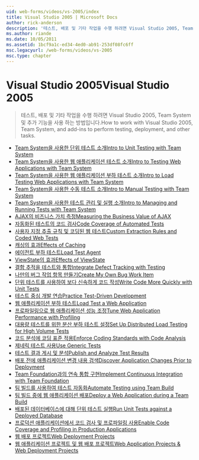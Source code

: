 ```yaml
---
uid: web-forms/videos/vs-2005/index
title: Visual Studio 2005 | Microsoft Docs
author: rick-anderson
description: '테스트, 배포 및 기타 작업을 수행 하려면 Visual Studio 2005, Team System 및 추가 기능을 사용 하는 방법입니다.'
ms.author: riande
ms.date: 10/05/2011
ms.assetid: 1bcf9a1c-ed34-4ed0-ab91-253df08fc6ff
msc.legacyurl: /web-forms/videos/vs-2005
msc.type: chapter
---
```

<a name="visual-studio-2005"></a><span data-ttu-id="0f6f5-103">Visual Studio 2005</span><span class="sxs-lookup"><span data-stu-id="0f6f5-103">Visual Studio 2005</span></span>
====================
> <span data-ttu-id="0f6f5-104">테스트, 배포 및 기타 작업을 수행 하려면 Visual Studio 2005, Team System 및 추가 기능을 사용 하는 방법입니다.</span><span class="sxs-lookup"><span data-stu-id="0f6f5-104">How to work with Visual Studio 2005, Team System, and add-ins to perform testing, deployment, and other tasks.</span></span>


- [<span data-ttu-id="0f6f5-105">Team System을 사용한 단위 테스트 소개</span><span class="sxs-lookup"><span data-stu-id="0f6f5-105">Intro to Unit Testing with Team System</span></span>](introduction-to-unit-testing-with-team-system.md)
- [<span data-ttu-id="0f6f5-106">Team System을 사용한 웹 애플리케이션 테스트 소개</span><span class="sxs-lookup"><span data-stu-id="0f6f5-106">Intro to Testing Web Applications with Team System</span></span>](introduction-to-testing-web-applications-with-team-system.md)
- [<span data-ttu-id="0f6f5-107">Team System을 사용한 웹 애플리케이션 부하 테스트 소개</span><span class="sxs-lookup"><span data-stu-id="0f6f5-107">Intro to Load Testing Web Applications with Team System</span></span>](introduction-to-load-testing-web-applications-with-team-system.md)
- [<span data-ttu-id="0f6f5-108">Team System을 사용한 수동 테스트 소개</span><span class="sxs-lookup"><span data-stu-id="0f6f5-108">Intro to Manual Testing with Team System</span></span>](introduction-to-manual-testing-with-team-system.md)
- [<span data-ttu-id="0f6f5-109">Team System을 사용한 테스트 관리 및 실행 소개</span><span class="sxs-lookup"><span data-stu-id="0f6f5-109">Intro to Managing and Running Tests with Team System</span></span>](introduction-to-managing-and-running-tests-with-team-system.md)
- [<span data-ttu-id="0f6f5-110">AJAX의 비즈니스 가치 측정</span><span class="sxs-lookup"><span data-stu-id="0f6f5-110">Measuring the Business Value of AJAX</span></span>](measuring-the-business-value-of-ajax.md)
- [<span data-ttu-id="0f6f5-111">자동화된 테스트의 코드 검사</span><span class="sxs-lookup"><span data-stu-id="0f6f5-111">Code Coverage of Automated Tests</span></span>](code-coverage-of-automated-tests.md)
- [<span data-ttu-id="0f6f5-112">사용자 지정 추출 규칙 및 코딩된 웹 테스트</span><span class="sxs-lookup"><span data-stu-id="0f6f5-112">Custom Extraction Rules and Coded Web Tests</span></span>](custom-extraction-rules-and-coded-web-tests.md)
- [<span data-ttu-id="0f6f5-113">캐싱의 효과</span><span class="sxs-lookup"><span data-stu-id="0f6f5-113">Effects of Caching</span></span>](the-effects-of-caching.md)
- [<span data-ttu-id="0f6f5-114">에이전트 부하 테스트</span><span class="sxs-lookup"><span data-stu-id="0f6f5-114">Load Test Agent</span></span>](using-the-load-test-agent.md)
- [<span data-ttu-id="0f6f5-115">ViewState의 효과</span><span class="sxs-lookup"><span data-stu-id="0f6f5-115">Effects of ViewState</span></span>](the-effects-of-viewstate.md)
- [<span data-ttu-id="0f6f5-116">결함 추적을 테스트와 통합</span><span class="sxs-lookup"><span data-stu-id="0f6f5-116">Integrate Defect Tracking with Testing</span></span>](how-do-i-integrate-defect-tracking-with-testing.md)
- [<span data-ttu-id="0f6f5-117">나만의 버그 작업 항목 만들기</span><span class="sxs-lookup"><span data-stu-id="0f6f5-117">Create My Own Bug Work Item</span></span>](how-do-i-create-my-own-bug-work-item.md)
- [<span data-ttu-id="0f6f5-118">단위 테스트를 사용하여 보다 신속하게 코드 작성</span><span class="sxs-lookup"><span data-stu-id="0f6f5-118">Write Code More Quickly with Unit Tests</span></span>](how-do-i-write-code-more-quickly-with-unit-tests.md)
- [<span data-ttu-id="0f6f5-119">테스트 중심 개발 연습</span><span class="sxs-lookup"><span data-stu-id="0f6f5-119">Practice Test-Driven Development</span></span>](how-do-i-practice-test-driven-development.md)
- [<span data-ttu-id="0f6f5-120">웹 애플리케이션 부하 테스트</span><span class="sxs-lookup"><span data-stu-id="0f6f5-120">Load Test a Web Application</span></span>](how-do-i-load-test-a-web-application.md)
- [<span data-ttu-id="0f6f5-121">프로파일링으로 웹 애플리케이션 성능 조정</span><span class="sxs-lookup"><span data-stu-id="0f6f5-121">Tune Web Application Performance with Profiling</span></span>](how-do-i-tune-web-application-performance-with-profiling.md)
- [<span data-ttu-id="0f6f5-122">대용량 테스트를 위한 분산 부하 테스트 설정</span><span class="sxs-lookup"><span data-stu-id="0f6f5-122">Set Up Distributed Load Testing for High Volume Tests</span></span>](how-do-i-set-up-distributed-load-testing-for-high-volume-tests.md)
- [<span data-ttu-id="0f6f5-123">코드 분석에 코딩 표준 적용</span><span class="sxs-lookup"><span data-stu-id="0f6f5-123">Enforce Coding Standards with Code Analysis</span></span>](how-do-i-enforce-coding-standards-with-code-analysis.md)
- [<span data-ttu-id="0f6f5-124">제네릭 테스트 사용</span><span class="sxs-lookup"><span data-stu-id="0f6f5-124">Use Generic Tests</span></span>](how-do-i-use-generic-tests.md)
- [<span data-ttu-id="0f6f5-125">테스트 결과 게시 및 분석</span><span class="sxs-lookup"><span data-stu-id="0f6f5-125">Publish and Analyze Test Results</span></span>](how-do-i-publish-and-analyze-test-results.md)
- [<span data-ttu-id="0f6f5-126">배포 전에 애플리케이션 변경 내용 검색</span><span class="sxs-lookup"><span data-stu-id="0f6f5-126">Discover Application Changes Prior to Deployment</span></span>](how-do-i-discover-application-changes-prior-to-deployment.md)
- [<span data-ttu-id="0f6f5-127">Team Foundation과의 연속 통합 구현</span><span class="sxs-lookup"><span data-stu-id="0f6f5-127">Implement Continuous Integration with Team Foundation</span></span>](how-do-i-implement-continuous-integration-with-team-foundation.md)
- [<span data-ttu-id="0f6f5-128">팀 빌드를 사용하여 테스트 자동화</span><span class="sxs-lookup"><span data-stu-id="0f6f5-128">Automate Testing using Team Build</span></span>](how-do-i-automate-testing-using-team-build.md)
- [<span data-ttu-id="0f6f5-129">팀 빌드 중에 웹 애플리케이션 배포</span><span class="sxs-lookup"><span data-stu-id="0f6f5-129">Deploy a Web Application during a Team Build</span></span>](how-do-i-deploy-a-web-application-during-a-team-build.md)
- [<span data-ttu-id="0f6f5-130">배포된 데이터베이스에 대해 단위 테스트 실행</span><span class="sxs-lookup"><span data-stu-id="0f6f5-130">Run Unit Tests against a Deployed Database</span></span>](how-do-i-run-unit-tests-against-a-deployed-database.md)
- [<span data-ttu-id="0f6f5-131">프로덕션 애플리케이션에서 코드 검사 및 프로파일링 사용</span><span class="sxs-lookup"><span data-stu-id="0f6f5-131">Enable Code Coverage and Profiling in Production Applications</span></span>](how-do-i-enable-code-coverage-and-profiling-in-production-applications.md)
- [<span data-ttu-id="0f6f5-132">웹 배포 프로젝트</span><span class="sxs-lookup"><span data-stu-id="0f6f5-132">Web Deployment Projects</span></span>](web-deployment-projects.md)
- [<span data-ttu-id="0f6f5-133">웹 애플리케이션 프로젝트 및 웹 배포 프로젝트</span><span class="sxs-lookup"><span data-stu-id="0f6f5-133">Web Application Projects & Web Deployment Projects</span></span>](web-application-projects-web-deployment-projects.md)
